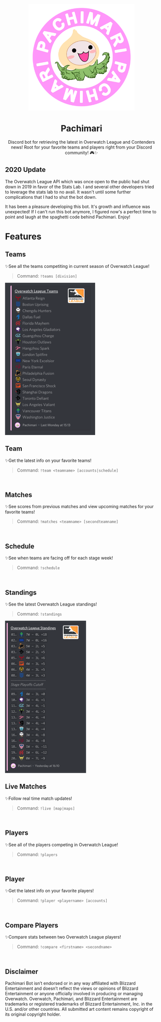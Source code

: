 <p align=center>
  <img src="assets/Spray_Pachimari.png" width="350">
</p>

<h1 align=center>Pachimari</h1>
<p align=center>Discord bot for retrieving the latest in Overwatch League and Contenders news! Root for your favorite teams and players right from your Discord community! 🎮✨ </p>

## 2020 Update
The Overwatch League API which was once open to the public had shut down in 2019 in favor of the Stats Lab. I and several other developers tried to leverage the stats lab to no avail. It wasn't until some further complications that I had to shut the bot down. 

It has been a pleasure developing this bot. It's growth and influence was unexpected! If I can't run this bot anymore, I figured now's a perfect time to point and laugh at the spaghetti code behind Pachimari. Enjoy!

# Features 

## Teams
✨See all the teams competiting in current season of Overwatch League! 

> Command: `!teams [division]`

<img src="assets/teams.png" alt="" height="500"/>

## Team

✨Get the latest info on your favorite teams!
> Command: `!team <teamname> [accounts|schedule]`

<img src="https://thumbs.gfycat.com/CrispHappyIberianlynx-small.gif" alt="" />

## Matches

✨See scores from previous matches and view upcoming matches for your favorite teams!
> Command: `!matches <teamname> [secondteamname]`

<img src="https://thumbs.gfycat.com/ConstantBarrenHectorsdolphin-small.gif" alt="" />

## Schedule

✨See when teams are facing off for each stage week!
> Command: `!schedule`

<img src="https://thumbs.gfycat.com/WholeUnfitArmedcrab-small.gif" alt="" />

## Standings

✨See the latest Overwatch League standings!
> Command: `!standings`

<img src="assets/standings.png" alt="" height="500"/>

## Live Matches

✨Follow real time match updates!
> Command: `!live [map|maps]`

<img src="https://thumbs.gfycat.com/FavorableGregariousCivet-size_restricted.gif" alt="" />

## Players

✨See all of the players competing in Overwatch League!
> Command: `!players`

<img src="https://thumbs.gfycat.com/SevereSmartAndalusianhorse-small.gif" alt="" />

## Player

✨Get the latest info on your favorite players!
> Command: `!player <playername> [accounts]`

<img src="https://thumbs.gfycat.com/MammothRichHyrax-small.gif" alt="" />

## Compare Players

✨Compare stats between two Overwatch League players!
> Command: `!compare <firstname> <secondname>`

<img src="https://thumbs.gfycat.com/RedBeautifulIggypops-small.gif" alt="" />


## Disclaimer

Pachimari Bot isn’t endorsed or in any way affiliated with Blizzard Entertainment and doesn’t reflect the views or opinions of Blizzard Entertainment or anyone officially involved in producing or managing Overwatch. Overwatch, Pachimari, and Blizzard Entertainment are trademarks or registered trademarks of Blizzard Entertainment, Inc. in the U.S. and/or other countries. All submitted art content remains copyright of its original copyright holder.
